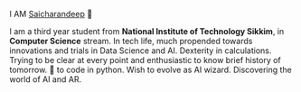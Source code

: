 I AM [Saicharandeep](http://github.com/saicharandeep001/) :wave:	

I am a third year student from <b>National Institute of Technology Sikkim</b>, in <b>Computer Science</b> stream. In tech life, much propended towards innovations and trials in Data Science and AI. Dexterity in calculations. Trying to be clear at every point and enthusiastic to know brief history of tomorrow. :green_heart: to code in python. 
Wish to evolve as AI wizard. Discovering the world of AI and AR. 
